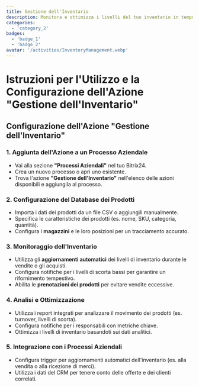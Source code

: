 ```yaml
---
title: Gestione dell'Inventario
description: Monitora e ottimizza i livelli del tuo inventario in tempo reale.
categories: 
  - 'category_2'
badges: 
  - 'badge_1'
  - 'badge_2'
avatar: '/activities/InventoryManagement.webp'
---
```

# Istruzioni per l'Utilizzo e la Configurazione dell'Azione "Gestione dell'Inventario"

## **Configurazione dell'Azione "Gestione dell'Inventario"**

### 1. Aggiunta dell'Azione a un Processo Aziendale
- Vai alla sezione **"Processi Aziendali"** nel tuo Bitrix24.
- Crea un nuovo processo o apri uno esistente.
- Trova l'azione **"Gestione dell'Inventario"** nell'elenco delle azioni disponibili e aggiungila al processo.

### 2. Configurazione del Database dei Prodotti
- Importa i dati dei prodotti da un file CSV o aggiungili manualmente.
- Specifica le caratteristiche dei prodotti (es. nome, SKU, categoria, quantità).
- Configura i **magazzini** e le loro posizioni per un tracciamento accurato.

### 3. Monitoraggio dell'Inventario
- Utilizza gli **aggiornamenti automatici** dei livelli di inventario durante le vendite o gli acquisti.
- Configura notifiche per i livelli di scorta bassi per garantire un rifornimento tempestivo.
- Abilita le **prenotazioni dei prodotti** per evitare vendite eccessive.

### 4. Analisi e Ottimizzazione
- Utilizza i report integrati per analizzare il movimento dei prodotti (es. turnover, livelli di scorta).
- Configura notifiche per i responsabili con metriche chiave.
- Ottimizza i livelli di inventario basandoti sui dati analitici.

### 5. Integrazione con i Processi Aziendali
- Configura trigger per aggiornamenti automatici dell'inventario (es. alla vendita o alla ricezione di merci).
- Utilizza i dati del CRM per tenere conto delle offerte e dei clienti correlati.